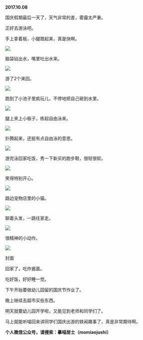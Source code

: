 
          
            
**2017.10.08**

国庆假期最后一天了，天气非常的差，雾霾太严重。

正好去游泳吧。

手上拿着板，小腿蹬起来，真是快啊。




![](img/51001-6adfb05a2db95122.jpg)




脑袋钻出水，嘴里吐出水来。




![](img/51001-5074d3b35036c217.jpg)




游了2个来回。




![](img/51001-06103bc2c083214e.jpg)




跑到了小池子里疯玩儿，不停地把自己砸到水里。




![](img/51001-284bdd2749574b29.jpg)




腿上夹上小板子，练起自由泳来。




![](img/51001-deb1944e21c00c05.jpg)




扑腾起来，还挺有点自由泳的意思。




![](img/51001-f3f712d790f2639a.jpg)




游完泳回家吃饭，秀一下新买的跑步鞋，很轻很软。




![](img/51001-535c945e7ceb4f7e.jpg)




笑得特别开心。




![](img/51001-80726676caced85b.jpg)




路边宠物店里的小猫。




![](img/51001-ee5022abdba9c8ab.jpg)




聊着头发，一路往家走。




![](img/51001-cf0e14b81ab6c99b.jpg)




很精神的小动作。




![](img/51001-d1229b91f97b0a56.jpg)

封面


回家了，吃炸酱面。

吃好饭，好好睡一觉。

下午开始要做幼儿园留的国庆节作业了。

晚上继续去超市买些东西。

明天就要幼儿园开学啦，又能见到老师和同学们了。

马上就能听喵回来讲同学们国庆出游的轶闻趣事了，真是非常期待啊。


**个人微信公众号，请搜索：摹喵居士（momiaojushi）**

          
        